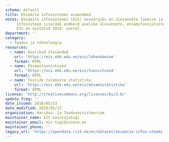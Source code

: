 ```yaml
---
schema: default
title: Eksamite infosüsteemi avaandmed
notes: Eksamite infosüsteemi (EIS) eesmärgiks on ülesannete loomise ja haldamise, lõpueksamite tööde koostamise ja kättesaadavaks tegemise ning lõpueksamite sooritamise ja standardiseeritud hindamise tagamine.
     Infosüsteem sisaldab andmeid avalike ülesannete, eksamitunnistuste ja testide tulemuste statistika kohta.
     EIS on asutatud 2010. aastal.
department: ''
category:
  - Teadus ja tehnoloogia
resources:
  - name: Avalikud ülesanded
    url: 'https://eis.ekk.edu.ee/eis/lahendamine'
    format: HTML
  - name: Eksamitunnistused
    url: 'https://eis.ekk.edu.ee/eis/tunnistused'
    format: HTML
  - name: Testide tulemuste statistika
    url: 'https://eis.ekk.edu.ee/eis/eksamistatistika'
    format: HTML
license: 'http://creativecommons.org/licenses/by/3.0/'
update_freq: ''
date_issued: 2018/05/23
date_modified: 2018/05/23
organization: Haridus- ja Teadusministeerium
maintainer_name: EIS kasutajatugi
maintainer_email: eis.tugi@innove.ee
maintainer_phone: ''
legacy_url: 'https://opendata.riik.ee/en/dataset/eksamite-infos-steemi-avaandmed'
---
```

